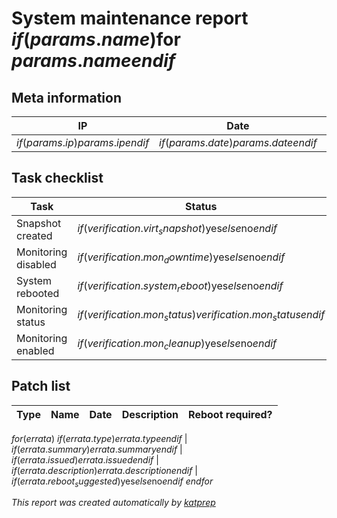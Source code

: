 # System maintenance report $if(params.name)$for $params.name$$endif$

## Meta information
IP | Date | Time | Owner
-- | ---- | ---- | -----
$if(params.ip)$$params.ip$$endif$ | $if(params.date)$$params.date$$endif$ | $if(params.time)$$params.time$$endif$ | $if(params.owner)$$params.owner$$endif$ |

## Task checklist
Task | Status | Description/Notes
---- | ------ | -----------------
Snapshot created | $if(verification.virt_snapshot)$yes$else$no$endif$ | $if(params.system_physical)$physical system$endif$
Monitoring disabled | $if(verification.mon_downtime)$yes$else$no$endif$ | $if(params.environment)$$params.environment$ lifecycle$endif$
System rebooted | $if(verification.system_reboot)$yes$else$no$endif$ | 
Monitoring status | $if(verification.mon_status)$$verification.mon_status$$endif$ | $if(verification.mon_status_detail)$$verification.mon_status_detail$$endif$
Monitoring enabled | $if(verification.mon_cleanup)$yes$else$no$endif$ | $if(params.environment)$$params.environment$ lifecycle$endif$

## Patch list
Type | Name | Date | Description | Reboot required?
---- | ---- | ---- | ----------- | ----------------
$for(errata)$
$if(errata.type)$$errata.type$$endif$ | $if(errata.summary)$$errata.summary$$endif$ | $if(errata.issued)$$errata.issued$$endif$ | $if(errata.description)$$errata.description$$endif$ | $if(errata.reboot_suggested)$yes$else$no$endif$
$endfor$

*This report was created automatically by [katprep](https://github.com/stdevel/katprep)*
